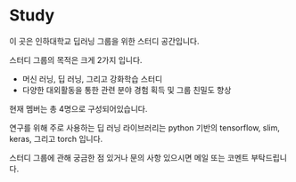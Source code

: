 # Study

이 곳은 인하대학교 딥러닝 그룹을 위한 스터디 공간입니다.

스터디 그룹의 목적은 크게 2가지 입니다.

  * 머신 러닝, 딥 러닝, 그리고 강화학습 스터디
  * 다양한 대외활동을 통한 관련 분야 경험 획득 및 그룹 친밀도 향상
  
  
 현재 멤버는 총 4명으로 구성되어있습니다.
 
 
연구를 위해 주로 사용하는 딥 러닝 라이브러리는 python 기반의 tensorflow, slim, keras, 그리고 torch 입니다.

스터디 그룹에 관해 궁금한 점 있거나 문의 사항 있으시면 메일 또는 코멘트 부탁드립니다.





